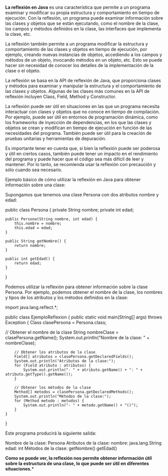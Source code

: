 **La reflexión en Java** es una característica que permite a un programa examinar y modificar su propia estructura y comportamiento en tiempo 
de ejecución. Con la reflexión, un programa puede examinar información sobre las clases y objetos que se están ejecutando, 
como el nombre de la clase, los campos y métodos definidos en la clase, las interfaces que implementa la clase, etc.

La reflexión también permite a un programa modificar la estructura y comportamiento de las clases y objetos en tiempo 
de ejecución, por ejemplo, creando nuevas instancias de objetos, accediendo a los campos y métodos de un objeto, 
invocando métodos en un objeto, etc. Esto se puede hacer sin necesidad de conocer los detalles de la implementación de la clase o el objeto.

La reflexión se basa en la API de reflexión de Java, que proporciona clases y métodos para examinar y manipular la estructura y el comportamiento de las clases y objetos. Algunas de las clases más comunes en la API de reflexión incluyen Class, Field, Method y Constructor.

La reflexión puede ser útil en situaciones en las que un programa necesita interactuar con clases y objetos que no conoce en tiempo de compilación. Por ejemplo, puede ser útil en entornos de programación dinámica,
como los frameworks de inyección de dependencias, en los que las clases y objetos se crean y modifican en tiempo 
de ejecución en función de las necesidades del programa. También puede ser útil para la creación de pruebas unitarias y herramientas de depuración.

Es importante tener en cuenta que, si bien la reflexión puede ser poderosa y útil en ciertos casos,  también puede tener un impacto en el rendimiento del programa y puede hacer que el código sea más difícil de leer y mantener. 
Por lo tanto, se recomienda usar la reflexión con precaución y sólo cuando sea necesario.



Ejemplo básico de cómo utilizar la reflexión en Java para obtener información sobre una clase:

Supongamos que tenemos una clase Persona con dos atributos nombre y edad:



public class Persona {
    private String nombre;
    private int edad;

    public Persona(String nombre, int edad) {
        this.nombre = nombre;
        this.edad = edad;
    }

    public String getNombre() {
        return nombre;
    }

    public int getEdad() {
        return edad;
    }
}

Podemos utilizar la reflexión para obtener información sobre la clase Persona. 
Por ejemplo, podemos obtener el nombre de la clase, los nombres y tipos de los atributos y los métodos definidos en la clase:


import java.lang.reflect.*;

public class EjemploReflexion {
    public static void main(String[] args) throws Exception {
        Class<Persona> clasePersona = Persona.class;

  

   

   // Obtener el nombre de la clase
        String nombreClase = clasePersona.getName();
        System.out.println("Nombre de la clase: " + nombreClase);

        // Obtener los atributos de la clase
        Field[] atributos = clasePersona.getDeclaredFields();
        System.out.println("Atributos de la clase:");
        for (Field atributo : atributos) {
            System.out.println("- " + atributo.getName() + ": " + atributo.getType().getName());
        }

        // Obtener los métodos de la clase
        Method[] metodos = clasePersona.getDeclaredMethods();
        System.out.println("Métodos de la clase:");
        for (Method metodo : metodos) {
            System.out.println("- " + metodo.getName() + "()");
        }
    }
}

Este programa producirá la siguiente salida:

Nombre de la clase: Persona Atributos de la clase:
    nombre: java.lang.String
  edad: int Métodos de la clase:
   getNombre()
 getEdad()


**Como se puede ver, la reflexión nos permite obtener información útil sobre la estructura de una clase, lo que puede ser útil en diferentes situaciones.***
